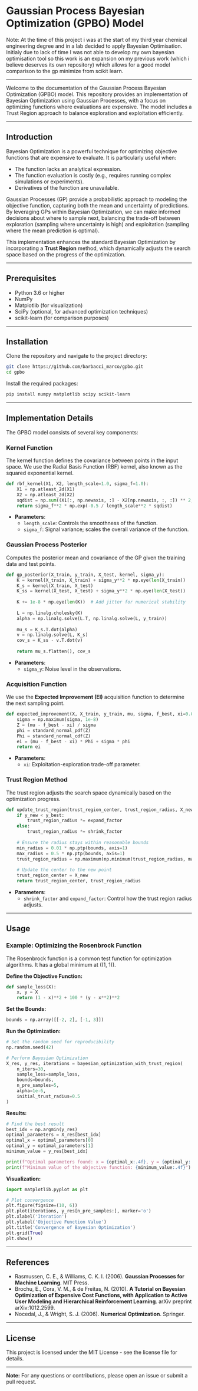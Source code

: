 # **Gaussian Process Bayesian Optimization (GPBO) Model**

Note: At the time of this project i was at the start of my third year chemical engineering degree and in a lab decided to apply Bayesian Optimisation. Initialy due to lack of time I was not able to develop my own bayesian optimisation tool so this work is an expansion on my previous work (which i believe deserves its own repository) which allows for a good model comparison to the gp minimize from scikit learn.

---

Welcome to the documentation of the Gaussian Process Bayesian Optimization (GPBO) model. This repository provides an implementation of Bayesian Optimization using Gaussian Processes, with a focus on optimizing functions where evaluations are expensive. The model includes a Trust Region approach to balance exploration and exploitation efficiently.

---

## **Introduction**

Bayesian Optimization is a powerful technique for optimizing objective functions that are expensive to evaluate. It is particularly useful when:

- The function lacks an analytical expression.
- The function evaluation is costly (e.g., requires running complex simulations or experiments).
- Derivatives of the function are unavailable.

Gaussian Processes (GP) provide a probabilistic approach to modeling the objective function, capturing both the mean and uncertainty of predictions. By leveraging GPs within Bayesian Optimization, we can make informed decisions about where to sample next, balancing the trade-off between exploration (sampling where uncertainty is high) and exploitation (sampling where the mean prediction is optimal).

This implementation enhances the standard Bayesian Optimization by incorporating a **Trust Region** method, which dynamically adjusts the search space based on the progress of the optimization.

---

## **Prerequisites**

- Python 3.6 or higher
- NumPy
- Matplotlib (for visualization)
- SciPy (optional, for advanced optimization techniques)
- scikit-learn (for comparison purposes)

---

## **Installation**

Clone the repository and navigate to the project directory:

```bash
git clone https://github.com/barbacci_marco/gpbo.git
cd gpbo
```

Install the required packages:

```bash
pip install numpy matplotlib scipy scikit-learn
```

---

## **Implementation Details**

The GPBO model consists of several key components:

### **Kernel Function**

The kernel function defines the covariance between points in the input space. We use the Radial Basis Function (RBF) kernel, also known as the squared exponential kernel.

```python
def rbf_kernel(X1, X2, length_scale=1.0, sigma_f=1.0):
    X1 = np.atleast_2d(X1)
    X2 = np.atleast_2d(X2)
    sqdist = np.sum((X1[:, np.newaxis, :] - X2[np.newaxis, :, :]) ** 2, axis=2)
    return sigma_f**2 * np.exp(-0.5 / length_scale**2 * sqdist)
```

- **Parameters**:
  - `length_scale`: Controls the smoothness of the function.
  - `sigma_f`: Signal variance; scales the overall variance of the function.

### **Gaussian Process Posterior**

Computes the posterior mean and covariance of the GP given the training data and test points.

```python
def gp_posterior(X_train, y_train, X_test, kernel, sigma_y):
    K = kernel(X_train, X_train) + sigma_y**2 * np.eye(len(X_train))
    K_s = kernel(X_train, X_test)
    K_ss = kernel(X_test, X_test) + sigma_y**2 * np.eye(len(X_test))
    
    K += 1e-8 * np.eye(len(K))  # Add jitter for numerical stability
    
    L = np.linalg.cholesky(K)
    alpha = np.linalg.solve(L.T, np.linalg.solve(L, y_train))
    
    mu_s = K_s.T.dot(alpha)
    v = np.linalg.solve(L, K_s)
    cov_s = K_ss - v.T.dot(v)
    
    return mu_s.flatten(), cov_s
```

- **Parameters**:
  - `sigma_y`: Noise level in the observations.

### **Acquisition Function**

We use the **Expected Improvement (EI)** acquisition function to determine the next sampling point.

```python
def expected_improvement(X, X_train, y_train, mu, sigma, f_best, xi=0.01):
    sigma = np.maximum(sigma, 1e-8)
    Z = (mu - f_best - xi) / sigma
    phi = standard_normal_pdf(Z)
    Phi = standard_normal_cdf(Z)
    ei = (mu - f_best - xi) * Phi + sigma * phi
    return ei
```

- **Parameters**:
  - `xi`: Exploitation-exploration trade-off parameter.

### **Trust Region Method**

The trust region adjusts the search space dynamically based on the optimization progress.

```python
def update_trust_region(trust_region_center, trust_region_radius, X_new, y_new, y_best, bounds, shrink_factor=0.8, expand_factor=1.3):
    if y_new < y_best:
        trust_region_radius *= expand_factor
    else:
        trust_region_radius *= shrink_factor
    
    # Ensure the radius stays within reasonable bounds
    min_radius = 0.01 * np.ptp(bounds, axis=1)
    max_radius = 0.5 * np.ptp(bounds, axis=1)
    trust_region_radius = np.maximum(np.minimum(trust_region_radius, max_radius), min_radius)
    
    # Update the center to the new point
    trust_region_center = X_new
    return trust_region_center, trust_region_radius
```

- **Parameters**:
  - `shrink_factor` and `expand_factor`: Control how the trust region radius adjusts.

---

## **Usage**

### **Example: Optimizing the Rosenbrock Function**

The Rosenbrock function is a common test function for optimization algorithms. It has a global minimum at \((1, 1)\).

**Define the Objective Function:**

```python
def sample_loss(X):
    x, y = X
    return (1 - x)**2 + 100 * (y - x**2)**2
```

**Set the Bounds:**

```python
bounds = np.array([[-2, 2], [-1, 3]])
```

**Run the Optimization:**

```python
# Set the random seed for reproducibility
np.random.seed(42)

# Perform Bayesian Optimization
X_res, y_res, iterations = bayesian_optimization_with_trust_region(
    n_iters=30,
    sample_loss=sample_loss,
    bounds=bounds,
    n_pre_samples=5,
    alpha=1e-6,
    initial_trust_radius=0.5
)
```

**Results:**

```python
# Find the best result
best_idx = np.argmin(y_res)
optimal_parameters = X_res[best_idx]
optimal_x = optimal_parameters[0]
optimal_y = optimal_parameters[1]
minimum_value = y_res[best_idx]

print(f"Optimal parameters found: x = {optimal_x:.4f}, y = {optimal_y:.4f}")
print(f"Minimum value of the objective function: {minimum_value:.4f}")
```

**Visualization:**

```python
import matplotlib.pyplot as plt

# Plot convergence
plt.figure(figsize=(10, 6))
plt.plot(iterations, y_res[n_pre_samples:], marker='o')
plt.xlabel('Iteration')
plt.ylabel('Objective Function Value')
plt.title('Convergence of Bayesian Optimization')
plt.grid(True)
plt.show()
```
---

## **References**

- Rasmussen, C. E., & Williams, C. K. I. (2006). **Gaussian Processes for Machine Learning**. MIT Press.
- Brochu, E., Cora, V. M., & de Freitas, N. (2010). **A Tutorial on Bayesian Optimization of Expensive Cost Functions, with Application to Active User Modeling and Hierarchical Reinforcement Learning**. arXiv preprint arXiv:1012.2599.
- Nocedal, J., & Wright, S. J. (2006). **Numerical Optimization**. Springer.

---

## **License**

This project is licensed under the MIT License - see the license file for details.

---

**Note:** For any questions or contributions, please open an issue or submit a pull request.
